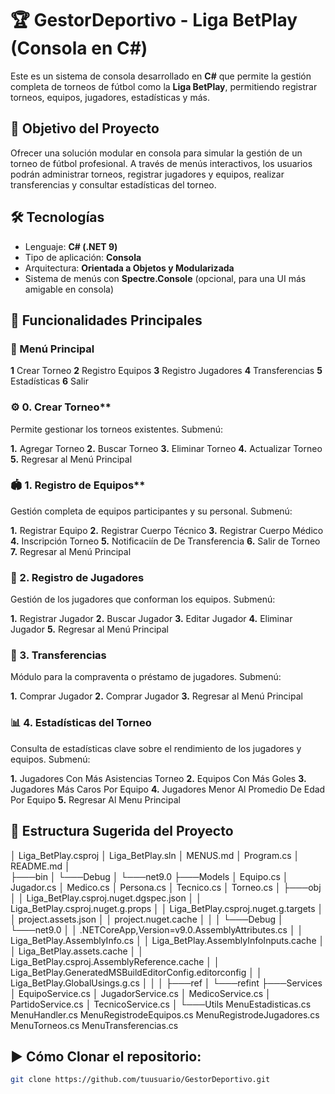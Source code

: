 # 🏆 GestorDeportivo - Liga BetPlay (Consola en C#)

Este es un sistema de consola desarrollado en **C#** que permite la gestión completa de torneos de fútbol como la **Liga BetPlay**, permitiendo registrar torneos, equipos, jugadores, estadísticas y más.


## 🎯 Objetivo del Proyecto

Ofrecer una solución modular en consola para simular la gestión de un torneo de fútbol profesional. A través de menús interactivos, los usuarios podrán administrar torneos, registrar jugadores y equipos, realizar transferencias y consultar estadísticas del torneo.


## 🛠️ Tecnologías

- Lenguaje: **C# (.NET 9)**
- Tipo de aplicación: **Consola**
- Arquitectura: **Orientada a Objetos y Modularizada**
- Sistema de menús con **Spectre.Console** (opcional, para una UI más amigable en consola)


## 🧩 Funcionalidades Principales

### 🧷 Menú Principal

**1** Crear Torneo
**2** Registro Equipos
**3** Registro Jugadores
**4** Transferencias
**5** Estadísticas
**6** Salir

### ⚙️ 0. Crear Torneo**

Permite gestionar los torneos existentes.
Submenú:

**1.** Agregar Torneo
**2.** Buscar Torneo
**3.** Eliminar Torneo
**4.** Actualizar Torneo
**5.** Regresar al Menú Principal

### 🏟️ 1. Registro de Equipos**

Gestión completa de equipos participantes y su personal.
Submenú:
 
**1.** Registrar Equipo
**2.** Registrar Cuerpo Técnico
**3.** Registrar Cuerpo Médico
**4.** Inscripción Torneo
**5.** Notificaciín de De Transferencia
**6.** Salir de Torneo
**7.** Regresar al Menú Principal

### 👥 2. Registro de Jugadores

Gestión de los jugadores que conforman los equipos.
Submenú:

**1.** Registrar Jugador
**2.** Buscar Jugador
**3.** Editar Jugador
**4.** Eliminar Jugador
**5.** Regresar al Menú Principal

### 🔁 3. Transferencias

Módulo para la compraventa o préstamo de jugadores.
Submenú:

**1.** Comprar Jugador
**2.** Comprar Jugador
**3.** Regresar al Menú Principal

### 📊 4. Estadísticas del Torneo

Consulta de estadísticas clave sobre el rendimiento de los jugadores y equipos.
Submenú:

**1.** Jugadores Con Más Asistencias Torneo
**2.** Equipos Con Más Goles
**3.** Jugadores Más Caros Por Equipo
**4.** Jugadores Menor Al Promedio De Edad Por Equipo
**5.** Regresar Al Menu Principal

## 📁 Estructura Sugerida del Proyecto

│   Liga_BetPlay.csproj
│   Liga_BetPlay.sln
│   MENUS.md
│   Program.cs
│   README.md
│   
├───bin
│   └───Debug
│       └───net9.0
├───Models
│       Equipo.cs
│       Jugador.cs
│       Medico.cs
│       Persona.cs
│       Tecnico.cs
│       Torneo.cs
│
├───obj
│   │   Liga_BetPlay.csproj.nuget.dgspec.json
│   │   Liga_BetPlay.csproj.nuget.g.props
│   │   Liga_BetPlay.csproj.nuget.g.targets
│   │   project.assets.json
│   │   project.nuget.cache
│   │
│   └───Debug
│       └───net9.0
│           │   .NETCoreApp,Version=v9.0.AssemblyAttributes.cs
│           │   Liga_BetPlay.AssemblyInfo.cs
│           │   Liga_BetPlay.AssemblyInfoInputs.cache
│           │   Liga_BetPlay.assets.cache
│           │   Liga_BetPlay.csproj.AssemblyReference.cache
│           │   Liga_BetPlay.GeneratedMSBuildEditorConfig.editorconfig
│           │   Liga_BetPlay.GlobalUsings.g.cs
│           │
│           ├───ref
│           └───refint
├───Services
│       EquipoService.cs
│       JugadorService.cs
│       MedicoService.cs
│       PartidoService.cs
│       TecnicoService.cs
│
└───Utils
        MenuEstadisticas.cs
        MenuHandler.cs
        MenuRegistrodeEquipos.cs
        MenuRegistrodeJugadores.cs
        MenuTorneos.cs
        MenuTransferencias.cs

## ▶️ Cómo Clonar el repositorio:
   ```bash
   git clone https://github.com/tuusuario/GestorDeportivo.git